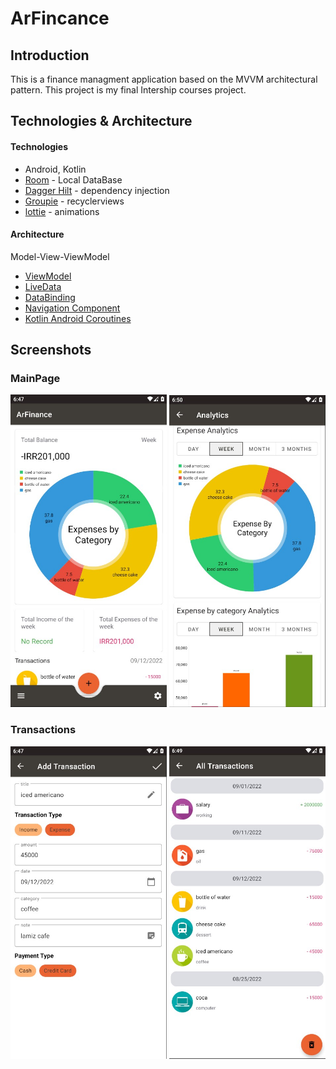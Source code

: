 # ArFincance

## Introduction
This is a finance managment application based on the MVVM architectural pattern.
This project is my final Intership courses project.

## Technologies & Architecture 

#### Technologies
* Android, Kotlin 
* [Room](https://developer.android.com/jetpack/androidx/releases/room/) - Local DataBase
* [Dagger Hilt](https://github.com/google/dagger) - dependency injection
* [Groupie](https://github.com/lisawray/groupie) - recyclerviews
* [lottie](https://github.com/airbnb/lottie-android) - animations

#### Architecture
Model-View-ViewModel

* [ViewModel](https://developer.android.com/topic/libraries/architecture/viewmodel)
* [LiveData](https://developer.android.com/topic/libraries/architecture/livedata)
* [DataBinding](https://developer.android.com/topic/libraries/data-binding)
* [Navigation Component](https://developer.android.com/guide/navigation)
* [Kotlin Android Coroutines](https://developer.android.com/kotlin/coroutines)

## Screenshots

### MainPage

<p align = "left" >
  <img width="250" height="500" src="images/home.jpg">
  <img width="250" height="500"  src="images/analytics.jpg">
</p>

### Transactions

<p align = "left" >
  <img width="250" height="500" src="images/add_transaction.jpg">
  <img width="250" height="500"  src="images/all_transactions.jpg">
</p>
